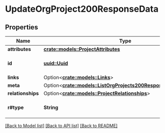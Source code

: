 # UpdateOrgProject200ResponseData

## Properties

Name | Type | Description | Notes
------------ | ------------- | ------------- | -------------
**attributes** | [**crate::models::ProjectAttributes**](ProjectAttributes.md) |  | 
**id** | [**uuid::Uuid**](uuid::Uuid.md) | The Resource ID. | 
**links** | Option<[**crate::models::Links**](Links.md)> |  | [optional]
**meta** | Option<[**crate::models::ListOrgProjects200ResponseDataInnerMeta**](listOrgProjects_200_response_data_inner_meta.md)> |  | [optional]
**relationships** | Option<[**crate::models::ProjectRelationships**](ProjectRelationships.md)> |  | [optional]
**r#type** | **String** | The Resource type. | 

[[Back to Model list]](../README.md#documentation-for-models) [[Back to API list]](../README.md#documentation-for-api-endpoints) [[Back to README]](../README.md)


